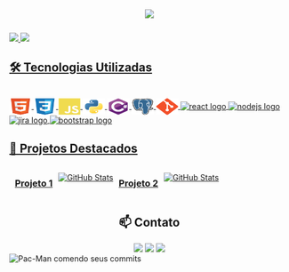 <h1 align="center">
<img src="https://readme-typing-svg.herokuapp.com/?font=Fira&size=35&center=true&vCenter=true&width=500&height=70&duration=2000&lines=Olá!+👋;+me+chamo+Benedito!;" />
</h1>

<div style="display: flex">
 <a href="https://beacons.ai/Benedito-Dev">
  <img height = "170cm" src ="https://github-readme-stats.vercel.app/api?username=Benedito-Dev&show_icons=true&hide=contribs,prs&cache_seconds=86400&theme=github_dark">
  <img height = "170cm" src ="https://github-readme-stats.vercel.app/api/top-langs/?username=Benedito-Dev&layout=compact&langs_count=16&theme=github_dark">
</div>

<h2 align="flex-start"> 🛠 Tecnologias Utilizadas</h2>

<div style="display: inline_block"><br>
  <img align="center" alt="Bene-HTML" height="30" width="40" src="https://raw.githubusercontent.com/devicons/devicon/master/icons/html5/html5-original.svg">
  <img align="center" alt="Bene-CSS" height="30" width="40" src="https://raw.githubusercontent.com/devicons/devicon/master/icons/css3/css3-original.svg">
  <img align="center" alt="Bene-Js" height="30" width="40" src="https://raw.githubusercontent.com/devicons/devicon/master/icons/javascript/javascript-plain.svg">
  <img align="center" alt="Bene-Python" height="30" width="40" src="https://raw.githubusercontent.com/devicons/devicon/master/icons/python/python-original.svg">
  <img align="center" alt="Bene-Csharp" height="30" width="40" src="https://raw.githubusercontent.com/devicons/devicon/master/icons/csharp/csharp-original.svg">
  <img align="center" alt="PostgreSQL" height="30" width="40" src="https://raw.githubusercontent.com/devicons/devicon/master/icons/postgresql/postgresql-original.svg">
  <img align="center" alt="Git" height="30" width="40" src="https://raw.githubusercontent.com/devicons/devicon/master/icons/git/git-original.svg">
  <img src="https://cdn.jsdelivr.net/gh/devicons/devicon/icons/react/react-original.svg" align="center" height="30" alt="react logo"  />
  <img src="https://cdn.jsdelivr.net/gh/devicons/devicon/icons/nodejs/nodejs-original.svg" align="center" height="30" alt="nodejs logo"  />
  <img src="https://cdn.jsdelivr.net/gh/devicons/devicon/icons/jira/jira-original.svg" align="center" height="30" alt="jira logo"  />
  <img src="https://cdn.jsdelivr.net/gh/devicons/devicon/icons/bootstrap/bootstrap-original.svg" align="center" height="30" alt="bootstrap logo"  />
</div>

###
</div>

## 🌟 Projetos Destacados

<div style="display: flex; gap: 10px; flex-wrap: wrap;">

### [Projeto 1](https://github.com/Benedito-Dev/TecSIM)
[![GitHub Stats](https://github-readme-stats.vercel.app/api/pin/?username=Benedito-Dev&repo=TecSIM&theme=github_dark)](https://github.com/Benedito-Dev/TecSIM)  

### [Projeto 2](https://github.com/Benedito-Dev/Giga-Cell)
[![GitHub Stats](https://github-readme-stats.vercel.app/api/pin/?username=Benedito-Dev&repo=Giga-Cell&theme=github_dark)](https://github.com/Benedito-Dev/Giga-Cell)  

</div>

##

<h2 align="center"> 📫 Contato </h2>

<div align="center">
 <a href="https://wa.me/5585988640696" target="_blank"><img src="https://img.shields.io/badge/WhatsApp-25D366?style=for-the-badge&logo=whatsapp&logoColor=white"></a>
  <a href="https://www.instagram.com/beneditobittencourtt/" target="_blank"><img src="https://img.shields.io/badge/-Instagram-%23E4405F?style=for-the-badge&logo=instagram&logoColor=white" target="_blank"></a>
  <a href = "mailto:beneditobittencourtt@gmail.com"><img src="https://img.shields.io/badge/-Gmail-%23333?style=for-the-badge&logo=gmail&logoColor=white" target="_blank"></a> 
  
</div>

<picture>
  <source media="(prefers-color-scheme: dark)" srcset="https://raw.githubusercontent.com/SEU_USER/SEU_REPO/output/pacman-contribution-graph-dark.svg">
  <source media="(prefers-color-scheme: light)" srcset="https://raw.githubusercontent.com/SEU_USER/SEU_REPO/output/pacman-contribution-graph.svg">
  <img alt="Pac-Man comendo seus commits" src="https://raw.githubusercontent.com/SEU_USER/SEU_REPO/output/pacman-contribution-graph.svg">
</picture>
<!--
<h1 align="center">
<img src="https://readme-typing-svg.herokuapp.com/?font=Righteous&size=35&center=true&vCenter=true&width=500&height=70&duration=4000&lines=obrigado+pela+atenção!;" />
</h1>
-->
